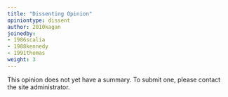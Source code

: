 ```yaml
---
title: "Dissenting Opinion"
opiniontype: dissent
author: 2010kagan
joinedby:
- 1986scalia
- 1988kennedy
- 1991thomas
weight: 3
---
```

This opinion does not yet have a summary. To submit one, please contact the site administrator.